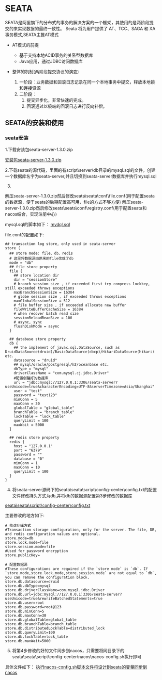 # SEATA
SEATA是阿里旗下的分布式的事务的解决方案的一个框架，其使用的是两阶段提交的来实现数据的最终一致性。
Seata 将为用户提供了 AT、TCC、SAGA 和 XA 事务模式,SEATA主推AT模式

* AT模式的前提
    * 基于支持本地ACID事务的关系型数据库
    * Java应用，通过JDBC访问数据库



*  整体的机制(两阶段提交协议的演变)
    1. 一阶段：业务数据和回滚日志记录在同一个本地事务中提交，释放本地锁和连接资源
    2. 二阶段：
        1. 提交异步化，非常快速的完成。
        2. 回滚通过以极端的回滚日志进行反向补偿。
        
    
    
## SEATA的安装和使用

### seata安装
1.下载安装包seata-server-1.3.0.zip

[安装包seata-server-1.3.0.zip](./files\seata-server-1.3.0.zip)

2.下载seata的源代码，里面的有script\server\db目录的mysql.sql的文件，创建一个数据库名字为seata-server,并且切换到seata-server数据库并执行mysql.sql

3.
 解压seata-server-1.3.0.zip然后修改seata\seata\conf\file.conf(用于配置seata的数据源，便于seata的后期配置高可用，file的方式不够方便)
 解压seata-server-1.3.0.zip然后修改seata\seata\conf\registry.conf(用于配置seata和nacos结合，实现注册中心)
 
mysql.sql的脚本如下：
[mydql.sql](./files\mysql.sql) 

file.conf的配置如下:
```text
## transaction log store, only used in seata-server
store {
  ## store mode: file、db、redis
  # 这里将数据源由原来的file改成了db  
  mode = "db"
  ## file store property
  file {
    ## store location dir
    dir = "sessionStore"
    # branch session size , if exceeded first try compress lockkey, still exceeded throws exceptions
    maxBranchSessionSize = 16384
    # globe session size , if exceeded throws exceptions
    maxGlobalSessionSize = 512
    # file buffer size , if exceeded allocate new buffer
    fileWriteBufferCacheSize = 16384
    # when recover batch read size
    sessionReloadReadSize = 100
    # async, sync
    flushDiskMode = async
  }
    
  ## database store property
  db {
    ## the implement of javax.sql.DataSource, such as DruidDataSource(druid)/BasicDataSource(dbcp)/HikariDataSource(hikari) etc.
    datasource = "druid"
    ## mysql/oracle/postgresql/h2/oceanbase etc.
    dbType = "mysql"
    driverClassName = "com.mysql.cj.jdbc.Driver"
    #配置创建好的数据库
    url = "jdbc:mysql://127.0.0.1:3306/seata-server?useUnicode=true&characterEncoding=UTF-8&serverTimezone=Asia/Shanghai"
    user = "test"
    password = "test123"
    minConn = 5
    maxConn = 30
    globalTable = "global_table"
    branchTable = "branch_table"
    lockTable = "lock_table"
    queryLimit = 100
    maxWait = 5000
  }

  ## redis store property
  redis {
    host = "127.0.0.1"
    port = "6379"
    password = ""
    database = "0"
    minConn = 1
    maxConn = 10
    queryLimit = 100
  }
}
``` 

4. 将seata-server源码下的seata\seata\script\config-center\config.txt的配置文件修改持久方式为db,并将db的数据源配置第3步修改的数据库

[seata\seata\script\config-center\config.txt](./files\config.txt)

主要修改的地方如下:
```text
# 修改存储方式
#Transaction storage configuration, only for the server. The file, DB, and redis configuration values are optional.
store.mode=db
store.lock.mode=file
store.session.mode=file
#Used for password encryption
store.publicKey=

# 配置数据源
#These configurations are required if the `store mode` is `db`. If `store.mode,store.lock.mode,store.session.mode` are not equal to `db`, you can remove the configuration block.
store.db.datasource=druid
store.db.dbType=mysql
store.db.driverClassName=com.mysql.jdbc.Driver
store.db.url=jdbc:mysql://127.0.0.1:3306/seata-server?useUnicode=true&rewriteBatchedStatements=true
store.db.user=root
store.db.password=root@123
store.db.minConn=5
store.db.maxConn=30
store.db.globalTable=global_table
store.db.branchTable=branch_table
store.db.distributedLockTable=distributed_lock
store.db.queryLimit=100
store.db.lockTable=lock_table
store.db.maxWait=5000
```     

 5. 将第4步修改的好的文件同步到nacos，只需要将同目录下的seata\seata\script\config-center\nacos\nacos-config.sh执行即可
 
 具体文件如下：
 [执行nacos-config.sh脚本文件将设计到seata的变量同步到nacos](./files\nacos\nacos-config.sh)
 
 






